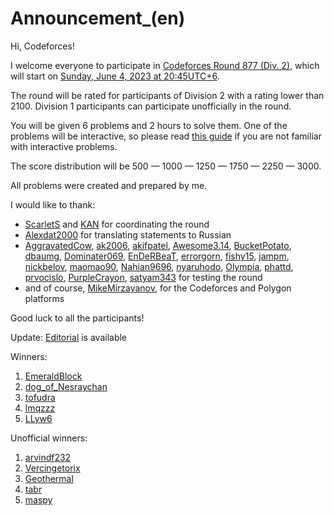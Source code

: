 # Announcement_(en)

Hi, Codeforces!

I welcome everyone to participate in [Codeforces Round 877 (Div. 2)](https://codeforces.com/contest/1838 "Codeforces Round 877 (Div. 2)"), which will start on [Sunday, June 4, 2023 at 20:45UTC+6](https://codeforces.com/https://www.timeanddate.com/worldclock/fixedtime.html?day=4&month=6&year=2023&hour=17&min=45&sec=0&p1=166).

The round will be rated for participants of Division 2 with a rating lower than 2100. Division 1 participants can participate unofficially in the round.

You will be given 6 problems and 2 hours to solve them. One of the problems will be interactive, so please read [this guide](https://codeforces.com/blog/entry/45307) if you are not familiar with interactive problems.

The score distribution will be 500 — 1000 — 1250 — 1750 — 2250 — 3000.

All problems were created and prepared by me.

I would like to thank:

 * [ScarletS](https://codeforces.com/profile/ScarletS "Кандидат в мастера ScarletS") and [KAN](https://codeforces.com/profile/KAN "Легендарный гроссмейстер KAN") for coordinating the round
* [Alexdat2000](https://codeforces.com/profile/Alexdat2000 "Мастер Alexdat2000") for translating statements to Russian
* [AggravatedCow](https://codeforces.com/profile/AggravatedCow "Ученик AggravatedCow"), [ak2006](https://codeforces.com/profile/ak2006 "Специалист ak2006"), [akifpatel](https://codeforces.com/profile/akifpatel "Международный мастер akifpatel"), [Awesome3.14](https://codeforces.com/profile/Awesome3.14 "Кандидат в мастера Awesome3.14"), [BucketPotato](https://codeforces.com/profile/BucketPotato "Гроссмейстер BucketPotato"), [dbaumg](https://codeforces.com/profile/dbaumg "Эксперт dbaumg"), [Dominater069](https://codeforces.com/profile/Dominater069 "Мастер Dominater069"), [EnDeRBeaT](https://codeforces.com/profile/EnDeRBeaT "Кандидат в мастера EnDeRBeaT"), [errorgorn](https://codeforces.com/profile/errorgorn "Международный гроссмейстер errorgorn"), [fishy15](https://codeforces.com/profile/fishy15 "Мастер fishy15"), [jampm](https://codeforces.com/profile/jampm "Эксперт jampm"), [nickbelov](https://codeforces.com/profile/nickbelov "Эксперт nickbelov"), [maomao90](https://codeforces.com/profile/maomao90 "Гроссмейстер maomao90"), [Nahian9696](https://codeforces.com/profile/Nahian9696 "Эксперт Nahian9696"), [nyaruhodo](https://codeforces.com/profile/nyaruhodo "Эксперт nyaruhodo"), [Olympia](https://codeforces.com/profile/Olympia "Эксперт Olympia"), [phattd](https://codeforces.com/profile/phattd "Мастер phattd"), [prvocislo](https://codeforces.com/profile/prvocislo "Гроссмейстер prvocislo"), [PurpleCrayon](https://codeforces.com/profile/PurpleCrayon "Гроссмейстер PurpleCrayon"), [satyam343](https://codeforces.com/profile/satyam343 "Международный мастер satyam343") for testing the round
* and of course, [MikeMirzayanov](https://codeforces.com/profile/MikeMirzayanov "Штаб, MikeMirzayanov"), for the Codeforces and Polygon platforms

Good luck to all the participants!

Update: [Editorial](Tutorial_(en).md) is available

Winners:

 1. [EmeraldBlock](https://codeforces.com/profile/EmeraldBlock "Новичок EmeraldBlock")
2. [dog_of_Nesraychan](https://codeforces.com/profile/dog_of_Nesraychan "Кандидат в мастера dog_of_Nesraychan")
3. [tofudra](https://codeforces.com/profile/tofudra "Кандидат в мастера tofudra")
4. [lmqzzz](https://codeforces.com/profile/lmqzzz "Мастер lmqzzz")
5. [LLyw6](https://codeforces.com/profile/LLyw6 "Мастер LLyw6")

Unofficial winners:

 1. [arvindf232](https://codeforces.com/profile/arvindf232 "Легендарный гроссмейстер arvindf232")
2. [Vercingetorix](https://codeforces.com/profile/Vercingetorix "Легендарный гроссмейстер Vercingetorix")
3. [Geothermal](https://codeforces.com/profile/Geothermal "Легендарный гроссмейстер Geothermal")
4. [tabr](https://codeforces.com/profile/tabr "Международный гроссмейстер tabr")
5. [maspy](https://codeforces.com/profile/maspy "Международный гроссмейстер maspy")
